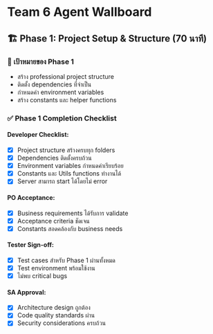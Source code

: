# Team 6 Agent Wallboard   

## 🏗️ Phase 1: Project Setup & Structure (70 นาที)

### 🎯 เป้าหมายของ Phase 1
- สร้าง professional project structure
- ติดตั้ง dependencies ที่จำเป็น
- กำหนดค่า environment variables
- สร้าง constants และ helper functions

### ✅ Phase 1 Completion Checklist

#### Developer Checklist:
- [x] Project structure สร้างครบทุก folders
- [x] Dependencies ติดตั้งครบถ้วน
- [x] Environment variables กำหนดค่าเรียบร้อย
- [x] Constants และ Utils functions ทำงานได้
- [x] Server สามารถ start ได้โดยไม่ error

#### PO Acceptance:
- [x] Business requirements ได้รับการ validate
- [x] Acceptance criteria ชัดเจน
- [x] Constants สอดคล้องกับ business needs

#### Tester Sign-off:
- [x] Test cases สำหรับ Phase 1 ผ่านทั้งหมด
- [x] Test environment พร้อมใช้งาน
- [x] ไม่พบ critical bugs

#### SA Approval:
- [x] Architecture design ถูกต้อง
- [x] Code quality standards ผ่าน
- [x] Security considerations ครบถ้วน
